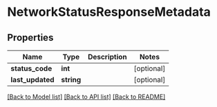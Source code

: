 # NetworkStatusResponseMetadata

## Properties
Name | Type | Description | Notes
------------ | ------------- | ------------- | -------------
**status_code** | **int** |  | [optional] 
**last_updated** | **string** |  | [optional] 

[[Back to Model list]](../README.md#documentation-for-models) [[Back to API list]](../README.md#documentation-for-api-endpoints) [[Back to README]](../README.md)


